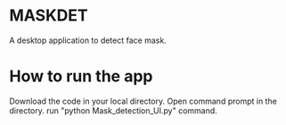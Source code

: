# MASKDET
A desktop application to detect face mask.

# How to run the app
Download the code in your local directory.
Open command prompt in the directory.
run "python Mask_detection_UI.py" command.
